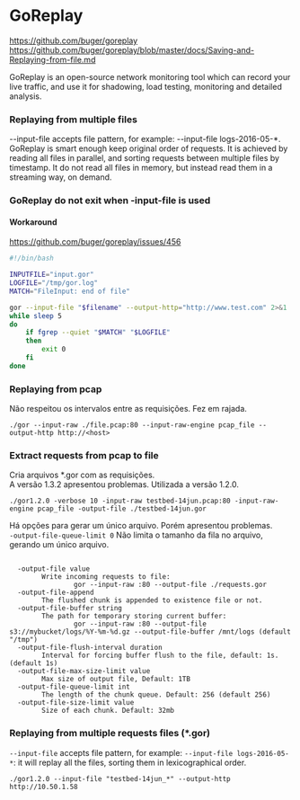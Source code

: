 # GoReplay
https://github.com/buger/goreplay  
https://github.com/buger/goreplay/blob/master/docs/Saving-and-Replaying-from-file.md  

GoReplay is an open-source network monitoring tool which can record your live traffic, and use it for shadowing, load testing, monitoring and detailed analysis.


### Replaying from multiple files

--input-file accepts file pattern, for example: --input-file logs-2016-05-*. GoReplay is smart enough keep original order of requests. It is achieved by reading all files in parallel, and sorting requests between multiple files by timestamp. It do not read all files in memory, but instead read them in a streaming way, on demand.


### GoReplay do not exit when -input-file is used
#### Workaround
https://github.com/buger/goreplay/issues/456

```bash
#!/bin/bash

INPUTFILE="input.gor"
LOGFILE="/tmp/gor.log"
MATCH="FileInput: end of file"

gor --input-file "$filename" --output-http="http://www.test.com" 2>&1 | tee $LOGFILE &
while sleep 5
do
    if fgrep --quiet "$MATCH" "$LOGFILE"
    then
        exit 0
    fi
done
```

### Replaying from pcap
Não respeitou os intervalos entre as requisições. Fez em rajada.
```
./gor --input-raw ./file.pcap:80 --input-raw-engine pcap_file --output-http http://<host>
```
  
### Extract requests from pcap to file
Cria arquivos \*.gor com as requisições.  
A versão 1.3.2 apresentou problemas. Utilizada a versão 1.2.0.
```
./gor1.2.0 -verbose 10 -input-raw testbed-14jun.pcap:80 -input-raw-engine pcap_file -output-file ./testbed-14jun.gor
```

Há opções para gerar um único arquivo. Porém apresentou problemas.  
`-output-file-queue-limit 0` Não limita o tamanho da fila no arquivo, gerando um único arquivo.
```

  -output-file value
        Write incoming requests to file:
                gor --input-raw :80 --output-file ./requests.gor
  -output-file-append
        The flushed chunk is appended to existence file or not.
  -output-file-buffer string
        The path for temporary storing current buffer:
                gor --input-raw :80 --output-file s3://mybucket/logs/%Y-%m-%d.gz --output-file-buffer /mnt/logs (default "/tmp")
  -output-file-flush-interval duration
        Interval for forcing buffer flush to the file, default: 1s. (default 1s)
  -output-file-max-size-limit value
        Max size of output file, Default: 1TB
  -output-file-queue-limit int
        The length of the chunk queue. Default: 256 (default 256)
  -output-file-size-limit value
        Size of each chunk. Default: 32mb

```

### Replaying from multiple requests files (*.gor)

`--input-file` accepts file pattern, for example: `--input-file logs-2016-05-*`: it will replay all the files, sorting them in lexicographical order.

```
./gor1.2.0 --input-file "testbed-14jun_*" --output-http http://10.50.1.58
``` 

